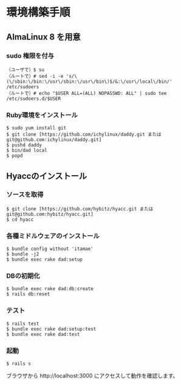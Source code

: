 # 環境構築手順
## AlmaLinux 8 を用意
### sudo 権限を付与
```
（ユーザで）$ su
（ルートで）# sed -i -e 's/\(\/sbin:\/bin:\/usr\/sbin:\/usr\/bin\)$/&:\/usr\/local\/bin/' /etc/sudoers
（ルートで）# echo "$USER ALL=(ALL) NOPASSWD: ALL" | sudo tee /etc/sudoers.d/$USER
```
### Ruby環境をインストール
```
$ sudo yum install git
$ git clone [https://github.com/ichylinux/daddy.git または git@github.com:ichylinux/daddy.git]
$ pushd daddy
$ bin/dad local
$ popd
```
## Hyaccのインストール
### ソースを取得
```
$ git clone [https://github.com/hybitz/hyacc.git または git@github.com:hybitz/hyacc.git]
$ cd hyacc
```
### 各種ミドルウェアのインストール
```
$ bundle config without 'itamae'
$ bundle -j2
$ bundle exec rake dad:setup
```
### DBの初期化
```
$ bundle exec rake dad:db:create
$ rails db:reset
```
### テスト
```
$ rails test
$ bundle exec rake dad:setup:test
$ bundle exec rake dad:test
```
### 起動
```
$ rails s
```
ブラウザから http://localhost:3000 にアクセスして動作を確認します。
